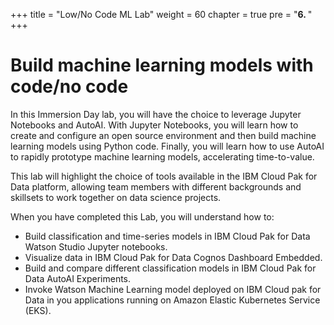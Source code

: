 +++
title = "Low/No Code ML Lab"
weight = 60
chapter = true
pre = "<b>6. </b>"
+++

# Build machine learning models with code/no code

<!-- ![architecture](/images/aws-architecture.png?classes=shadow) -->

In this Immersion Day lab, you will have the choice to leverage Jupyter Notebooks and AutoAI. With Jupyter Notebooks, you will learn how to create and configure an open source environment and then build machine learning models using Python code. Finally, you will learn how to use AutoAI to rapidly prototype machine learning models, accelerating time-to-value.

This lab will highlight the choice of tools available in the IBM Cloud Pak for Data platform, allowing team members with different backgrounds and skillsets to work together on data science projects.

When you have completed this Lab, you will understand how to:

- Build classification and time-series models in IBM Cloud Pak for Data Watson Studio Jupyter notebooks.
- Visualize data in IBM Cloud Pak for Data Cognos Dashboard Embedded.
- Build and compare different classification models in IBM Cloud Pak for Data AutoAI Experiments.
- Invoke Watson Machine Learning model deployed on IBM Cloud pak for Data in you applications running on Amazon Elastic Kubernetes Service (EKS).

